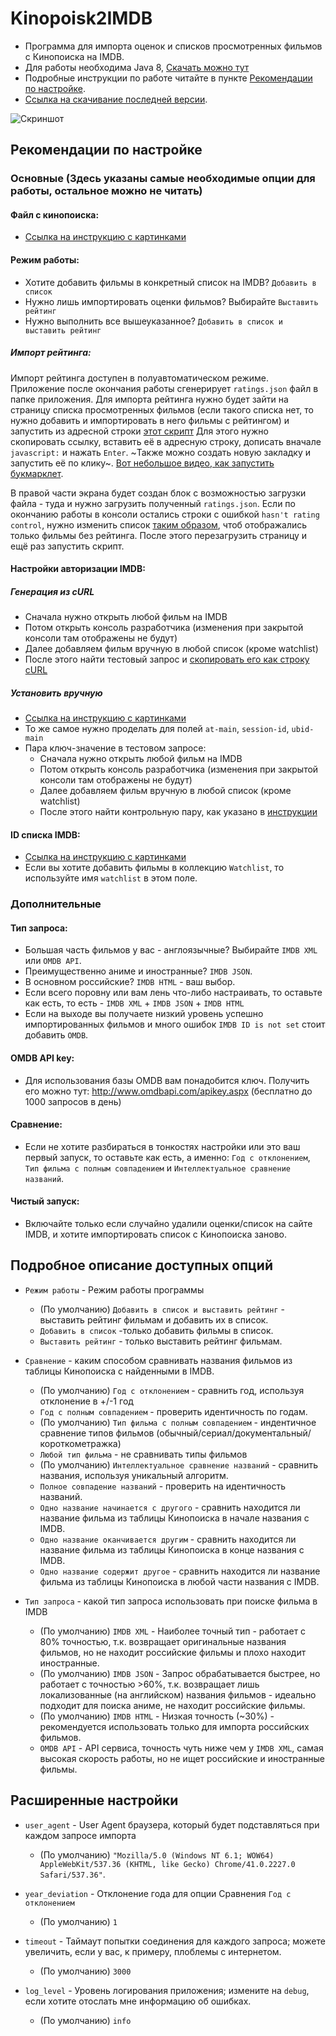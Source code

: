 # Kinopoisk2IMDB

* Программа для импорта оценок и списков просмотренных фильмов с Кинопоиска на IMDB.
* Для работы необходима Java 8, [Скачать можно тут](https://www.java.com/ru/download/)
* Подробные инструкции по работе читайте в пункте [Рекомендации по настройке](#Рекомендации-по-настройке).
* [Ссылка на скачивание последней версии](https://github.com/REDNBLACK/J-Kinopoisk2IMDB/releases/latest).

![Скриншот](https://cloud.githubusercontent.com/assets/1498939/14435615/74ab56f8-0021-11e6-9645-6d44a53ff63e.png "Screenshot")

## Рекомендации по настройке

### Основные (Здесь указаны самые необходимые опции для работы, остальное можно не читать)

#### Файл с кинопоиска:
 * [Ссылка на инструкцию с картинками](docs/ExportKinopoiskList.pdf)

#### Режим работы:
 * Хотите добавить фильмы в конкретный список на IMDB? `Добавить в список`
 * Нужно лишь импортировать оценки фильмов? Выбирайте `Выставить рейтинг`
 * Нужно выполнить все вышеуказанное? `Добавить в список и выставить рейтинг`

##### Импорт рейтинга:
 Импорт рейтинга доступен в полуавтоматическом режиме. Приложение после окончания работы сгенерирует `ratings.json` файл в папке приложения.
 Для импорта рейтинга нужно будет зайти на страницу списка просмотренных фильмов (если такого списка нет, то нужно добавить и импортировать в него фильмы с рейтингом) и запустить из адресной строки [этот скрипт](core/ratingBookmarklet.min.js.txt)
 Для этого нужно скопировать ссылку, вставить её в адресную строку, дописать вначале `javascript:` и нажать `Enter`. ~Также можно создать новую закладку и запустить её по клику~. [Вот небольшое видео, как запустить букмарклет](https://dsh.re/9322e).
 
 В правой части экрана будет создан блок с возможностью загрузки файла - туда и нужно загрузить полученный `ratings.json`.
 Если по окончанию работы в консоли остались строки с ошибкой `hasn't rating control`, нужно изменить список [таким образом](docs/Titles-I-Didn't-Rate.gif), чтоб отображались только фильмы без рейтинга.
 После этого перезагрузить страницу и ещё раз запустить скрипт.

#### Настройки авторизации IMDB:

##### Генерация из cURL
 * Сначала нужно открыть любой фильм на IMDB
 * Потом открыть консоль разработчика (изменения при закрытой консоли там отображены не будут)
 * Далее добавляем фильм вручную в любой список (кроме watchlist)
 * После этого найти тестовый запрос и [скопировать его как строку cURL](docs/ObtainIMDBcURL.png)

##### Установить вручную
 * [Ссылка на инструкцию с картинками](docs/ObtainIMDBAuthString.pdf)
 * То же самое нужно проделать для полей `at-main`, `session-id`, `ubid-main`
 * Пара ключ-значение в тестовом запросе:
   * Сначала нужно открыть любой фильм на IMDB
   * Потом открыть консоль разработчика (изменения при закрытой консоли там отображены не будут)
   * Далее добавляем фильм вручную в любой список (кроме watchlist)
   * После этого найти контрольную пару, как указано в [инструкции](docs/ObtainIMDBControlPair.png)
 
#### ID списка IMDB:
 * [Ссылка на инструкцию с картинками](docs/CreateListOrObtainListID.pdf)
 * Если вы хотите добавить фильмы в коллекцию `Watchlist`, то используйте имя `watchlist` в этом поле.


### Дополнительные

#### Тип запроса:
 * Большая часть фильмов у вас - англоязычные? Выбирайте `IMDB XML` или `OMDB API`.
 * Преимущественно аниме и иностранные? `IMDB JSON`.
 * В основном российские? `IMDB HTML` - ваш выбор.
 * Если всего поровну или вам лень что-либо настраивать, то оставьте как есть, то есть - `IMDB XML` + `IMDB JSON` + `IMDB HTML`
 * Если на выходе вы получаете низкий уровень успешно импортированных фильмов и много ошибок `IMDB ID is not set` стоит добавить `OMDB`.

#### OMDB API key:
 * Для использования базы OMDB вам понадобится ключ. Получить его можно тут: http://www.omdbapi.com/apikey.aspx (бесплатно до 1000 запросов в день)

#### Сравнение:
 * Если не хотите разбираться в тонкостях настройки или это ваш первый запуск, то оставьте как есть, а именно: `Год с отклонением`, `Тип фильма с полным совпадением` и `Интеллектуальное сравнение названий`.

#### Чистый запуск:
 * Включайте только если случайно удалили оценки/список на сайте IMDB, и хотите импортировать список с Кинопоиска заново.


## Подробное описание доступных опций

- `Режим работы` - Режим работы программы
    - (По умолчанию) `Добавить в список и выставить рейтинг` - выставить рейтинг фильмам и добавить их в список.
    - `Добавить в список` -только добавить фильмы в список.
    - `Выставить рейтинг` - только выставить рейтинг фильмам.

- `Сравнение` - каким способом сравнивать названия фильмов из таблицы Кинопоиска с найденными в IMDB.
    - (По умолчанию) `Год с отклонением` - сравнить год, используя отклонение в +/-1 год
    - `Год с полным совпадением` - проверить идентичность по годам.
    - (По умолчанию) `Тип фильма с полным совпадением` - индентичное сравнение типов фильмов (обычный/сериал/документальный/короткометражка)
    - `Любой тип фильма` - не сравнивать типы фильмов
    - (По умолчанию) `Интеллектуальное сравнение названий` - сравнить названия, используя уникальный алгоритм.
    - `Полное совпадение названий` - проверить на идентичность названий.
    - `Одно название начинается с другого` - сравнить находится ли название фильма из таблицы Кинопоиска в начале названия с IMDB.
    - `Одно название оканчивается другим` - сравнить находится ли название фильма из таблицы Кинопоиска в конце названия с IMDB.
    - `Одно название содержит другое` - сравнить находится ли название фильма из таблицы Кинопоиска в любой части названия с IMDB.
 
- `Тип запроса` - какой тип запроса использовать при поиске фильма в IMDB
    - (По умолчанию) `IMDB XML` - Наиболее точный тип - работает с 80% точностью, т.к. возвращает оригинальные названия фильмов, но не находит российские фильмы и плохо находит иностранные.
    - (По умолчанию) `IMDB JSON` - Запрос обрабатывается быстрее, но работает с точностью >60%, т.к. возвращает лишь локализованные (на английском) названия фильмов - идеально подходит для поиска аниме, не находит российские фильмы.
    - (По умолчанию) `IMDB HTML` - Низкая точность (~30%) - рекомендуется использовать только для импорта российских фильмов.
    - `OMDB API` - API сервиса, точность чуть ниже чем у `IMDB XML`, самая высокая скорость работы, но не ищет российские и иностранные фильмы.

## Расширенные настройки

- `user_agent` - User Agent браузера, который будет подставляться при каждом запросе импорта
    - (По умолчанию) `"Mozilla/5.0 (Windows NT 6.1; WOW64) AppleWebKit/537.36 (KHTML, like Gecko) Chrome/41.0.2227.0 Safari/537.36"`.

- `year_deviation` - Отклонение года для опции Сравнения `Год с отклонением`
    - (По умолчанию) `1`    

- `timeout` - Таймаут попытки соединения для каждого запроса; можете увеличить, если у вас, к примеру, плоблемы с интернетом.
    - (По умолчанию) `3000`

- `log_level` - Уровень логирования приложения; измените на `debug`, если хотите отослать мне информацию об ошибках.
    - (По умолчанию) `info`
